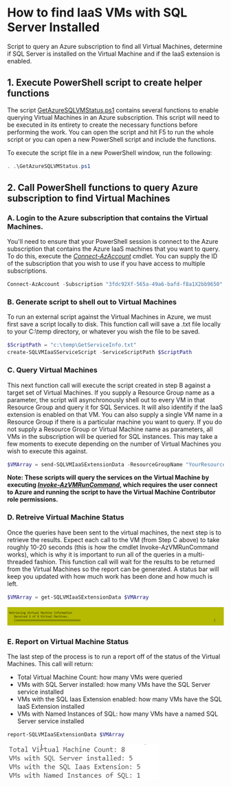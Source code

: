 # How to find IaaS VMs with SQL Server Installed
Script to query an Azure subscription to find all Virtual Machines, determine if SQL Server is installed on the Virtual Machine and if the IaaS extension is enabled.

## 1.  Execute PowerShell script to create helper functions
The script [GetAzureSQLVMStatus.ps1](./GetAzureSQLVMStatus.ps1 'GetAzureSQLVMStatus.ps1')  contains several functions to enable querying Virtual Machines in an Azure subscription.  This script will need to be executed in its entirety to create the necessary functions before performing the work.  You can open the script and hit F5 to run the whole script or you can open a new PowerShell script and include the functions.  

To execute the script file in a new PowerShell window, run the following:

````PowerShell
. .\GetAzureSQLVMStatus.ps1
````
## 2.  Call PowerShell functions to query Azure subscription to find Virtual Machines
### A.  Login to the Azure subscription that contains the Virtual Machines.
You'll need to ensure that your PowerShell session is connect to the Azure subscription that contains the Azure IaaS machines that you want to query.  To do this, execute the *[Connect-AzAccount](https://docs.microsoft.com/en-us/powershell/module/az.accounts/connect-azaccount?view=azps-6.4.0)* cmdlet.  You can supply the ID of the subscription that you wish to use if you have access to multiple subscriptions.  

````PowerShell
Connect-AzAccount -Subscription "3fdc92Xf-565a-49a6-bafd-f8a1X2bb9650"
````

### B.  Generate script to shell out to Virtual Machines
To run an external script against the Virtual Machines in Azure, we must first save a script locally to disk. This function call will save a .txt file locally to your C:\temp directory, or whatever you wish the file to be saved.  

````PowerShell
$ScriptPath = "c:\temp\GetServiceInfo.txt" 
create-SQLVMIaaSServiceScript -ServiceScriptPath $ScriptPath
````
### C.  Query Virtual Machines
This next function call will execute the script created in step B against a target set of Virtual Machines.  If you supply a Resource Group name as a parameter, the script will asynchronously shell out to every VM in that Resource Group and query it for SQL Services.  It will also identify if the IaaS extension is enabled on that VM.  You can also supply a single VM name in a Resource Group if there is a particular machine you want to query.  If you do not supply a Resource Group or Virtual Machine name as parameters, all VMs in the subscription will be queried for SQL instances. This may take a few moments to execute depending on the number of Virtual Machines you wish to execute this against.

````PowerShell
$VMArray = send-SQLVMIaaSExtensionData -ResourceGroupName "YourResourceGroupName" -ServiceScriptPath $ScriptPath
````
**Note:  These scripts will query the services on the Virtual Machine by executing *[Invoke-AzVMRunCommand](https://docs.microsoft.com/en-us/azure/virtual-machines/windows/run-command)*, which requires the user connect to Azure and running the script to have the Virtual Machine Contributor role permissions.** 


### D.  Retreive Virtual Machine Status
Once the queries have been sent to the virtual machines, the next step is to retrieve the results.  Expect each call to the VM (from Step C above) to take roughly 10-20 seconds (this is how the cmdlet Invoke-AzVMRunCommand works), which is why it is important to run all of the queries in a multi-threaded fashion.  This function call will wait for the results to be returned from the Virtual Machines so the report can be generated.  A status bar will keep you updated with how much work has been done and how much is left.

````PowerShell
$VMArray = get-SQLVMIaaSExtensionData $VMArray
````

![Retrieve VM Data](media/1-RetreiveVMData.JPG)

### E.  Report on Virtual Machine Status
The last step of the process is to run a report off of the status of the Virtual Machines.  This call will return:
- Total Virtual Machine Count: how many VMs were queried
- VMs with SQL Server installed: how many VMs have the SQL Server service installed
- VMs with the SQL Iaas Extension enabled: how many VMs have the SQL IaaS Extension installed
- VMs with Named Instances of SQL: how many VMs have a named SQL Server service installed

````PowerShell
report-SQLVMIaaSExtensionData $VMArray
````

![VM Data Results.](media/2-VMDataResults.JPG 'VM Data Results')
